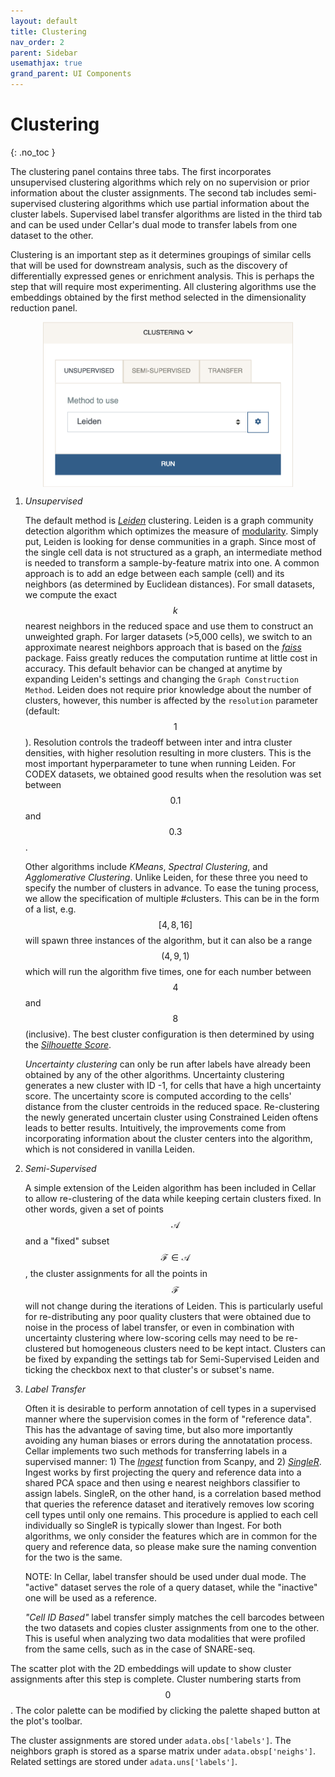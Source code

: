 ```yaml
---
layout: default
title: Clustering
nav_order: 2
parent: Sidebar
usemathjax: true
grand_parent: UI Components
---
```


<style type="text/css">
  .center {
    display: block;
    margin-left: auto;
    margin-right: auto;
}
</style>

<script type="text/x-mathjax-config">
    MathJax.Hub.Config({
    TeX: { equationNumbers: { autoNumber: "AMS" } }
    });
</script>
<script type="text/javascript" async src="http://cdn.mathjax.org/mathjax/latest/MathJax.js?config=TeX-AMS-MML_HTMLorMML"></script>


# Clustering
{: .no_toc }

The clustering panel contains three tabs. The first incorporates unsupervised
clustering algorithms which rely on no supervision or prior information
about the cluster assignments. The second tab includes semi-supervised
clustering algorithms which use partial information about the cluster labels.
Supervised label transfer algorithms are listed in the third tab and can be
used under Cellar's dual mode to transfer labels from one dataset to the other.

Clustering is an important step as it determines groupings of similar cells
that will be used for downstream analysis, such as the discovery of
differentially expressed genes or enrichment analysis. This is perhaps
the step that will require most experimenting. All clustering algorithms
use the embeddings obtained by the first method selected in the dimensionality
reduction panel.

<div class="code-example" markdown="1">
<img src="../../../images/clustering.png" width="400" class="center"/>

1. *Unsupervised*

   The default method is
   [*Leiden*](https://www.nature.com/articles/s41598-019-41695-z) clustering.
   Leiden is a graph community detection algorithm which optimizes
   the measure of
   [modularity](https://en.wikipedia.org/wiki/Modularity_(networks)). Simply
   put, Leiden is looking for dense communities in a graph. Since
   most of the single cell data is not structured as a graph, an intermediate
   method is needed to transform a sample-by-feature matrix into one.
   A common approach is to add an edge between each sample (cell) and its
   neighbors (as determined by Euclidean distances). For small datasets,
   we compute the exact $$k$$ nearest neighbors in the reduced space and
   use them to construct an unweighted graph. For larger datasets (>5,000
   cells), we switch to an approximate nearest neighbors approach that is
   based on the [*faiss*](https://github.com/facebookresearch/faiss) package.
   Faiss greatly reduces the computation runtime at little cost in accuracy.
   This default behavior can be changed at anytime by expanding
   Leiden's settings and changing the `Graph Construction Method`.
   Leiden does not require prior knowledge about
   the number of clusters, however, this number is affected by the
   `resolution` parameter (default: $$1$$). Resolution controls the tradeoff
   between inter and intra cluster densities, with higher resolution
   resulting in more clusters. This is the most important hyperparameter
   to tune when running Leiden. For CODEX datasets, we obtained good results
   when the resolution was set between $$0.1$$ and $$0.3$$.

   Other algorithms include *KMeans*, *Spectral Clustering*, and *Agglomerative
   Clustering*. Unlike Leiden, for these three you need to specify the
   number of clusters in advance. To ease the tuning process, we allow the
   specification of multiple #clusters. This can be in the form of a list,
   e.g. $$[4, 8, 16]$$ will spawn three instances of the algorithm, but it
   can also be a range $$(4, 9, 1)$$ which will run the algorithm five times,
   one for each number between $$4$$ and $$8$$ (inclusive). The best
   cluster configuration is then determined by using the
   [*Silhouette Score*](https://en.wikipedia.org/wiki/Silhouette_(clustering)).

    *Uncertainty clustering* can only be run after labels have already been
    obtained by any of the other algorithms. Uncertainty clustering generates a
    new cluster with ID -1, for cells that have a high uncertainty
    score. The uncertainty score is computed according to the cells'
    distance from the cluster centroids in the reduced space.
    Re-clustering the newly generated uncertain cluster using
    Constrained Leiden oftens leads to better results. Intuitively,
    the improvements come from incorporating information about the
    cluster centers into the algorithm, which is not considered in vanilla
    Leiden.

2. *Semi-Supervised*

    A simple extension of the Leiden algorithm has been included in Cellar
    to allow re-clustering of the data while keeping certain clusters fixed.
    In other words, given a set of points $$\mathcal{A}$$ and a "fixed" subset
    $$\mathcal{F}\in\mathcal{A}$$, the cluster assignments for all the points
    in $$\mathcal{F}$$ will not change during the iterations of Leiden. This
    is particularly useful for re-distributing any poor quality clusters
    that were obtained due to noise in the process of label transfer, or even
    in combination with uncertainty clustering where low-scoring cells
    may need to be re-clustered but homogeneous clusters need to be kept
    intact. Clusters can be fixed by expanding the settings tab for
    Semi-Supervised Leiden and ticking the checkbox next to that cluster's
    or subset's name.

  3. *Label Transfer*

     Often it is desirable to perform annotation of cell types in a supervised
     manner where the supervision comes in the form of "reference data".
     This has the advantage of saving time, but also more importantly
     avoiding any human biases or errors during the annotatation process.
     Cellar implements two such methods for transferring labels in
     a supervised manner: 1) The
     [*Ingest*](https://scanpy.readthedocs.io/en/stable/generated/scanpy.tl.ingest.html)
     function from Scanpy, and 2)
     [*SingleR*](https://scanpy.readthedocs.io/en/stable/generated/scanpy.tl.ingest.html).
     Ingest works by first projecting the query and reference data into a shared
     PCA space and then using e nearest neighbors classifier to assign labels.
     SingleR, on the other hand, is a correlation based method that queries
     the reference dataset and iteratively removes low scoring cell types
     until only one remains. This procedure is applied to each cell individually
     so SingleR is typically slower than Ingest. For both algorithms, we only
     consider the features which are in common for the query and reference
     data, so please make sure the naming convention for the two is the same.

     NOTE: In Cellar, label transfer should be used under dual mode. The "active"
     dataset serves the role of a query dataset, while the "inactive" one
     will be used as a reference.

     *"Cell ID Based"* label transfer simply matches the cell barcodes between
     the two datasets and copies cluster assignments from one to the other.
     This is useful when analyzing two data modalities that were profiled
     from the same cells, such as in the case of SNARE-seq.
  </div>

The scatter plot with the 2D embeddings will update to show cluster
assignments after this step is complete. Cluster numbering starts from $$0$$.
The color palette can be modified by clicking the palette shaped button
at the plot's toolbar.

The cluster assignments are stored under `adata.obs['labels']`. The
neighbors graph is stored as a sparse matrix under `adata.obsp['neighs']`.
Related settings are stored under `adata.uns['labels']`.

